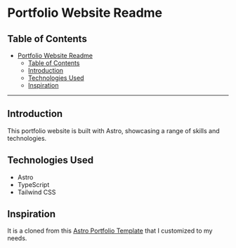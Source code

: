 # Portfolio Website Readme

## Table of Contents

- [Portfolio Website Readme](#portfolio-website-readme)
  - [Table of Contents](#table-of-contents)
  - [Introduction](#introduction)
  - [Technologies Used](#technologies-used)
  - [Inspiration](#inspiration)

---

## Introduction

This portfolio website is built with Astro, showcasing a range of skills and technologies.

## Technologies Used

- Astro
- TypeScript
- Tailwind CSS

## Inspiration

It is a cloned from this [Astro Portfolio Template](https://github.com/ccbikai/astro-aria) that I customized to my needs.
